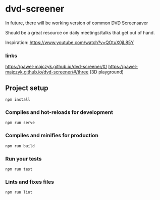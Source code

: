 # dvd-screener
In future, there will be working version of common DVD Screensaver

Should be a great resource on daily meetings/talks that get out of hand.

Inspiration: https://www.youtube.com/watch?v=QOtuX0jL85Y

### links
https://pawel-majczyk.github.io/dvd-screener/#/
https://pawel-majczyk.github.io/dvd-screener/#/three (3D playground)


## Project setup
```
npm install
```

### Compiles and hot-reloads for development
```
npm run serve
```

### Compiles and minifies for production
```
npm run build
```

### Run your tests
```
npm run test
```

### Lints and fixes files
```
npm run lint
```
